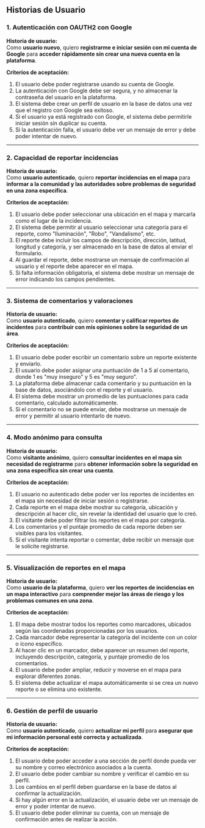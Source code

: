 ## Historias de Usuario

### 1. Autenticación con OAUTH2 con Google

**Historia de usuario:**  
Como **usuario nuevo**, quiero **registrarme e iniciar sesión con mi cuenta de Google** para **acceder rápidamente sin crear una nueva cuenta en la plataforma**.

**Criterios de aceptación:**
1. El usuario debe poder registrarse usando su cuenta de Google.
2. La autenticación con Google debe ser segura, y no almacenar la contraseña del usuario en la plataforma.
3. El sistema debe crear un perfil de usuario en la base de datos una vez que el registro con Google sea exitoso.
4. Si el usuario ya está registrado con Google, el sistema debe permitirle iniciar sesión sin duplicar su cuenta.
5. Si la autenticación falla, el usuario debe ver un mensaje de error y debe poder intentar de nuevo.

---

### 2. Capacidad de reportar incidencias

**Historia de usuario:**  
Como **usuario autenticado**, quiero **reportar incidencias en el mapa** para **informar a la comunidad y las autoridades sobre problemas de seguridad en una zona específica**.

**Criterios de aceptación:**
1. El usuario debe poder seleccionar una ubicación en el mapa y marcarla como el lugar de la incidencia.
2. El sistema debe permitir al usuario seleccionar una categoría para el reporte, como "Iluminación", "Robo", "Vandalismo", etc.
3. El reporte debe incluir los campos de descripción, dirección, latitud, longitud y categoría, y ser almacenado en la base de datos al enviar el formulario.
4. Al guardar el reporte, debe mostrarse un mensaje de confirmación al usuario y el reporte debe aparecer en el mapa.
5. Si falta información obligatoria, el sistema debe mostrar un mensaje de error indicando los campos pendientes.

---

### 3. Sistema de comentarios y valoraciones

**Historia de usuario:**  
Como **usuario autenticado**, quiero **comentar y calificar reportes de incidentes** para **contribuir con mis opiniones sobre la seguridad de un área**.

**Criterios de aceptación:**
1. El usuario debe poder escribir un comentario sobre un reporte existente y enviarlo.
2. El usuario debe poder asignar una puntuación de 1 a 5 al comentario, donde 1 es "muy inseguro" y 5 es "muy seguro".
3. La plataforma debe almacenar cada comentario y su puntuación en la base de datos, asociándolo con el reporte y el usuario.
4. El sistema debe mostrar un promedio de las puntuaciones para cada comentario, calculado automáticamente.
5. Si el comentario no se puede enviar, debe mostrarse un mensaje de error y permitir al usuario intentarlo de nuevo.

---

### 4. Modo anónimo para consulta

**Historia de usuario:**  
Como **visitante anónimo**, quiero **consultar incidentes en el mapa sin necesidad de registrarme** para **obtener información sobre la seguridad en una zona específica sin crear una cuenta**.

**Criterios de aceptación:**
1. El usuario no autenticado debe poder ver los reportes de incidentes en el mapa sin necesidad de iniciar sesión o registrarse.
2. Cada reporte en el mapa debe mostrar su categoría, ubicación y descripción al hacer clic, sin revelar la identidad del usuario que lo creó.
3. El visitante debe poder filtrar los reportes en el mapa por categoría.
4. Los comentarios y el puntaje promedio de cada reporte deben ser visibles para los visitantes.
5. Si el visitante intenta reportar o comentar, debe recibir un mensaje que le solicite registrarse.

---

### 5. Visualización de reportes en el mapa

**Historia de usuario:**  
Como **usuario de la plataforma**, quiero **ver los reportes de incidencias en un mapa interactivo** para **comprender mejor las áreas de riesgo y los problemas comunes en una zona**.

**Criterios de aceptación:**
1. El mapa debe mostrar todos los reportes como marcadores, ubicados según las coordenadas proporcionadas por los usuarios.
2. Cada marcador debe representar la categoría del incidente con un color o ícono específico.
3. Al hacer clic en un marcador, debe aparecer un resumen del reporte, incluyendo descripción, categoría, y puntaje promedio de los comentarios.
4. El usuario debe poder ampliar, reducir y moverse en el mapa para explorar diferentes zonas.
5. El sistema debe actualizar el mapa automáticamente si se crea un nuevo reporte o se elimina uno existente.

---

### 6. Gestión de perfil de usuario

**Historia de usuario:**  
Como **usuario autenticado**, quiero **actualizar mi perfil** para **asegurar que mi información personal esté correcta y actualizada**.

**Criterios de aceptación:**
1. El usuario debe poder acceder a una sección de perfil donde pueda ver su nombre y correo electrónico asociados a la cuenta.
2. El usuario debe poder cambiar su nombre y verificar el cambio en su perfil.
3. Los cambios en el perfil deben guardarse en la base de datos al confirmar la actualización.
4. Si hay algún error en la actualización, el usuario debe ver un mensaje de error y poder intentar de nuevo.
5. El usuario debe poder eliminar su cuenta, con un mensaje de confirmación antes de realizar la acción.
